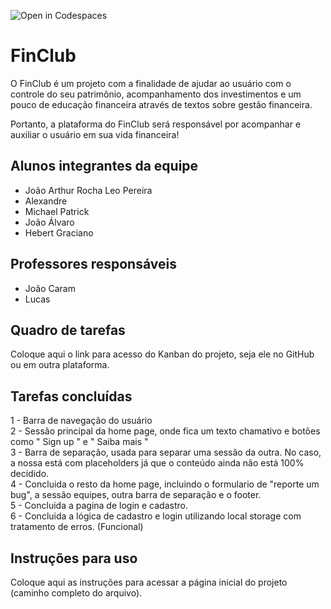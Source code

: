 ![Open in Codespaces](https://classroom.github.com/assets/open-in-codespaces-abfff4d4e15f9e1bd8274d9a39a0befe03a0632bb0f153d0ec72ff541cedbe34.svg)
# FinClub

O FinClub é um projeto com a finalidade de ajudar ao usuário com o controle do seu patrimônio, acompanhamento dos investimentos e um pouco de educação financeira através de textos sobre gestão financeira.

Portanto, a plataforma do FinClub será responsável por acompanhar e auxiliar o usuário em sua vida financeira!

## Alunos integrantes da equipe

* João Arthur Rocha Leo Pereira
* Alexandre
* Michael Patrick
* João Álvaro
* Hebert Graciano

## Professores responsáveis

* João Caram
* Lucas

## Quadro de tarefas
Coloque aqui o link para acesso do Kanban do projeto, seja ele no GitHub ou em outra plataforma.


## Tarefas concluídas

1 - Barra de navegação do usuário <br>
2 - Sessão principal da home page, onde fica um texto chamativo e botões como " Sign up " e " Saiba mais " <br>
3 - Barra de separação, usada para separar uma sessão da outra. No caso, a nossa está com placeholders já que o conteúdo ainda não está 100% decidido. <br>
4 - Concluida o resto da home page, incluindo o formulario de "reporte um bug", a sessão equipes, outra barra de separação e o footer. <br>
5 - Concluida a pagina de login e cadastro. <br>
6 - Concluida a lógica de cadastro e login utilizando local storage com tratamento de erros. (Funcional)<br>


## Instruções para uso
Coloque aqui as instruções para acessar a página inicial do projeto (caminho completo do arquivo).

